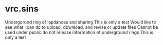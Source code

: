 # vrc.sins
Undergorund ring of lapdances and sharing
This is only a test
Would like to see what I can do to upload, download, and revise or update files
Cannot be used under public
do not release information of underground rings
This is only a test

